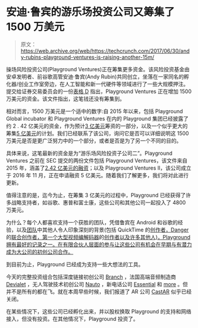# 安迪·鲁宾的游乐场投资公司又筹集了 1500 万美元

> 原文：<https://web.archive.org/web/https://techcrunch.com/2017/06/30/andy-rubins-playground-ventures-is-raising-another-15m/>

操场风险投资公司(Playground Ventures)正在筹集更多资金。该风险投资基金由安卓发明者、前谷歌高管安迪·鲁宾(Andy Rubin)共同创立，坐落在一家同名的孵化器/创业工作室旁边，在人工智能和新一代硬件等领域进行了一些大规模押注。提交给证券交易委员会的一份[表格 D](https://web.archive.org/web/20230306003616/https://www.sec.gov/Archives/edgar/data/1710770/000171077017000001/xslFormDX01/primary_doc.xml) 指出，Playground Ventures 正在增加 1500 万美元的资金。该文件指出，这笔钱还没有筹集到。

相对而言，1500 万美元是一个适中的数字:自 2015 年以来，包括 Playground Global incubator 和 Playground Ventures 在内的 Playground 集团已经披露了约 2 . 42 亿美元的资金，作为预计[3 亿美元](https://web.archive.org/web/20230306003616/https://venturebeat.com/2015/10/07/andy-rubins-playground-incubator-has-closed-its-funding-round-and-is-now-a-vc/)筹资的一部分，以及一个似乎更大的筹集[5 亿美元](https://web.archive.org/web/20230306003616/https://techcrunch.com/2016/11/23/playground-ventures/)的计划。我们已经联系了该公司，询问它是否可以详细说明这 1500 万美元是否是更广泛努力中的一个部分，或者是否是为了另一个不同的目的。

具体来说，这笔最新的资金是为“游乐场风险投资子公司二”。Playground Ventures 之前在 SEC 提交的两份文件包括 Playground Ventures，该文件来自 2015 年，涵盖了[2.42 亿美元的融资](https://web.archive.org/web/20230306003616/https://www.sec.gov/Archives/edgar/data/1636153/000163884215000002/xslFormDX01/primary_doc.xml)；以及 Playground Ventures II，该公司成立于 2016 年 11 月，正在申请融资 5 亿美元。随着我们了解更多，我们将对此进行更新。

值得注意的是，迄今为止，在筹集 3 亿美元的过程中，Playground 已经获得了许多战略支持者，如谷歌、惠普和富士康，这些公司和其他公司一起投入了 4800 万美元。

为什么？每个人都喜欢支持一个获胜的团队，凭借鲁宾在 Android 和谷歌的经验，以及[团队](https://web.archive.org/web/20230306003616/http://playground.global/team/crew)中其他人令人印象深刻的背景(包括 QuickTime 的[创作者，Danger](https://web.archive.org/web/20230306003616/http://playground.global/team/crew/bruce-leak) 的[联合创作者，第一个大型视频编解码器](https://web.archive.org/web/20230306003616/http://playground.global/team/crew/matt-hershenson)的[创作者以及许多其他人)，Playground 拥有最好的记录之一。在有限合伙人层面的参与让这些公司有机会在早期与有潜力成为大公司的初创公司合作。](https://web.archive.org/web/20230306003616/http://playground.global/team/crew/peter-barrett)

到目前为止，Playground 已经成为支持一些大想法的工具。

今天的完整投资组合包括深度链接初创公司 [Branch](https://web.archive.org/web/20230306003616/https://techcrunch.com/2017/04/10/branch-60m-andy-rubin/) ，法国高端音频制造商 [Devialet](https://web.archive.org/web/20230306003616/https://techcrunch.com/2016/11/28/high-end-audio-maker-devialet-nabs-e100m-from-foxconn-jay-z-rubins-playground-and-more/) ，无人驾驶技术初创公司 [Nauto](https://web.archive.org/web/20230306003616/https://techcrunch.com/2016/04/13/nauto-raises-12-million-for-driverless-car-technology-thats-street-legal-today/) ，新电话公司 [Essential](https://web.archive.org/web/20230306003616/https://techcrunch.com/2017/05/30/android-creator-andy-rubins-essential-phone/) 和 [more](https://web.archive.org/web/20230306003616/http://playground.global/fund/investments) 。但并不是所有的都在飞。就在本周早些时候，我们报道了 AR 公司 [CastAR](https://web.archive.org/web/20230306003616/https://techcrunch.com/2017/06/27/andy-rubin-backed-ar-hardware-startup-castar-reportedly-shuts-down/) 似乎已经关闭。

在某些情况下，这些公司已经孵化出来，并以股权换取 Playground 的支持和网络接入，但没有投资。在其他情况下，Playground 投资了。